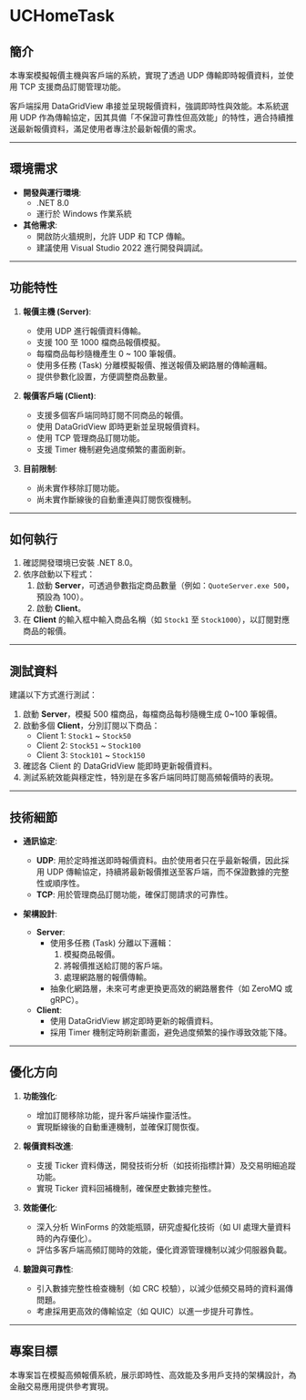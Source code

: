 # UCHomeTask

## 簡介
本專案模擬報價主機與客戶端的系統，實現了透過 UDP 傳輸即時報價資料，並使用 TCP 支援商品訂閱管理功能。

客戶端採用 DataGridView 串接並呈現報價資料，強調即時性與效能。本系統選用 UDP 作為傳輸協定，因其具備「不保證可靠性但高效能」的特性，適合持續推送最新報價資料，滿足使用者專注於最新報價的需求。

---

## 環境需求
- **開發與運行環境**:
  - .NET 8.0
  - 運行於 Windows 作業系統
- **其他需求**:
  - 開啟防火牆規則，允許 UDP 和 TCP 傳輸。
  - 建議使用 Visual Studio 2022 進行開發與調試。

---

## 功能特性

1. **報價主機 (Server)**:
   - 使用 UDP 進行報價資料傳輸。
   - 支援 100 至 1000 檔商品報價模擬。
   - 每檔商品每秒隨機產生 0 ~ 100 筆報價。
   - 使用多任務 (Task) 分離模擬報價、推送報價及網路層的傳輸邏輯。
   - 提供參數化設置，方便調整商品數量。

2. **報價客戶端 (Client)**:
   - 支援多個客戶端同時訂閱不同商品的報價。
   - 使用 DataGridView 即時更新並呈現報價資料。
   - 使用 TCP 管理商品訂閱功能。
   - 支援 Timer 機制避免過度頻繁的畫面刷新。

3. **目前限制**:
   - 尚未實作移除訂閱功能。
   - 尚未實作斷線後的自動重連與訂閱恢復機制。

---

## 如何執行

1. 確認開發環境已安裝 .NET 8.0。
2. 依序啟動以下程式：
   1. 啟動 **Server**，可透過參數指定商品數量（例如：`QuoteServer.exe 500`，預設為 100）。
   2. 啟動 **Client**。
3. 在 **Client** 的輸入框中輸入商品名稱（如 `Stock1` 至 `Stock1000`），以訂閱對應商品的報價。

---

## 測試資料

建議以下方式進行測試：

1. 啟動 **Server**，模擬 500 檔商品，每檔商品每秒隨機生成 0~100 筆報價。
2. 啟動多個 **Client**，分別訂閱以下商品：
   - Client 1: `Stock1` ~ `Stock50`
   - Client 2: `Stock51` ~ `Stock100`
   - Client 3: `Stock101` ~ `Stock150`
3. 確認各 Client 的 DataGridView 能即時更新報價資料。
4. 測試系統效能與穩定性，特別是在多客戶端同時訂閱高頻報價時的表現。

---

## 技術細節

- **通訊協定**:
  - **UDP**: 用於定時推送即時報價資料。由於使用者只在乎最新報價，因此採用 UDP 傳輸協定，持續將最新報價推送至客戶端，而不保證數據的完整性或順序性。
  - **TCP**: 用於管理商品訂閱功能，確保訂閱請求的可靠性。

- **架構設計**:
  - **Server**:
    - 使用多任務 (Task) 分離以下邏輯：
      1. 模擬商品報價。
      2. 將報價推送給訂閱的客戶端。
      3. 處理網路層的報價傳輸。
    - 抽象化網路層，未來可考慮更換更高效的網路層套件（如 ZeroMQ 或 gRPC）。
  - **Client**:
    - 使用 DataGridView 綁定即時更新的報價資料。
    - 採用 Timer 機制定時刷新畫面，避免過度頻繁的操作導致效能下降。

---

## 優化方向

1. **功能強化**:
   - 增加訂閱移除功能，提升客戶端操作靈活性。
   - 實現斷線後的自動重連機制，並確保訂閱恢復。

2. **報價資料改進**:
   - 支援 Ticker 資料傳送，開發技術分析（如技術指標計算）及交易明細追蹤功能。
   - 實現 Ticker 資料回補機制，確保歷史數據完整性。

3. **效能優化**:
   - 深入分析 WinForms 的效能瓶頸，研究虛擬化技術（如 UI 處理大量資料時的內存優化）。
   - 評估多客戶端高頻訂閱時的效能，優化資源管理機制以減少伺服器負載。

4. **驗證與可靠性**:
   - 引入數據完整性檢查機制（如 CRC 校驗），以減少低頻交易時的資料漏傳問題。
   - 考慮採用更高效的傳輸協定（如 QUIC）以進一步提升可靠性。

---

## 專案目標
本專案旨在模擬高頻報價系統，展示即時性、高效能及多用戶支持的架構設計，為金融交易應用提供參考實現。
